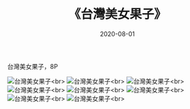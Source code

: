 ﻿---
layout: post
title: 《台灣美女果子》
date: 2020-08-01
img: http://photo.orgx.cf/%E5%94%AF%E7%BE%8E/2019/台灣美女果子/000.jpg
tags: [美女,清纯,唯美]
---

台灣美女果子，8P

![台灣美女果子](http://photo.orgx.cf/%E5%94%AF%E7%BE%8E/2019/台灣美女果子/001.jpg''台灣美女果子'')<br>
![台灣美女果子](http://photo.orgx.cf/%E5%94%AF%E7%BE%8E/2019/台灣美女果子/002.jpg''台灣美女果子'')<br>
![台灣美女果子](http://photo.orgx.cf/%E5%94%AF%E7%BE%8E/2019/台灣美女果子/003.jpg''台灣美女果子'')<br>
![台灣美女果子](http://photo.orgx.cf/%E5%94%AF%E7%BE%8E/2019/台灣美女果子/004.jpg''台灣美女果子'')<br>
![台灣美女果子](http://photo.orgx.cf/%E5%94%AF%E7%BE%8E/2019/台灣美女果子/005.jpg''台灣美女果子'')<br>
![台灣美女果子](http://photo.orgx.cf/%E5%94%AF%E7%BE%8E/2019/台灣美女果子/006.jpg''台灣美女果子'')<br>
![台灣美女果子](http://photo.orgx.cf/%E5%94%AF%E7%BE%8E/2019/台灣美女果子/007.jpg''台灣美女果子'')<br>
![台灣美女果子](http://photo.orgx.cf/%E5%94%AF%E7%BE%8E/2019/台灣美女果子/008.jpg''台灣美女果子'')<br>
